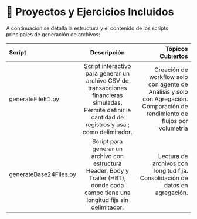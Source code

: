 # 🚀 Proyectos y Ejercicios Incluidos

A continuación se detalla la estructura y el contenido de los scripts principales de generación de archivos:

| Script | Descripción | Tópicos Cubiertos |
| :----------- | :------------: | ------------: |
| generateFileE1.py | Script interactivo para generar un archivo CSV de transacciones financieras simuladas. Permite definir la cantidad de registros y usa ; como delimitador. | 	Creación de workflow solo con agente de Análisis y solo con Agregación. Comparación de rendimiento de flujos por volumetría |
| generateBase24Files.py | Script para generar un archivo con estructura Header, Body y Trailer (HBT), donde cada campo tiene una longitud fija sin delimitador. | Lectura de archivos con longitud fija. Consolidación de datos en agregación. |
